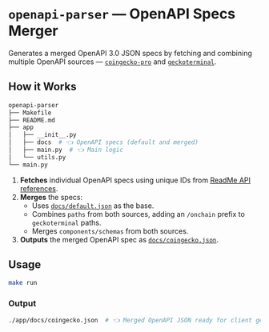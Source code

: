 # `openapi-parser` — OpenAPI Specs Merger
Generates a merged OpenAPI 3.0 JSON specs by fetching and combining multiple OpenAPI sources — [`coingecko-pro`](https://docs.coingecko.com/openapi/6584ea6ce07e130056b1af99) and [`geckoterminal`](https://docs.coingecko.com/openapi/6585013ec2907b0031346aa4).

## How it Works
```sh
openapi-parser
├── Makefile
├── README.md
├── app
│   ├── __init__.py
│   ├── docs  # 👈 OpenAPI specs (default and merged)
│   ├── main.py  # 👈 Main logic
│   └── utils.py
└── main.py
```

1. **Fetches** individual OpenAPI specs using unique IDs from [ReadMe API references](https://docs.coingecko.com/docs/useful-links#pro-api-swagger-json).
2. **Merges** the specs:
    - Uses [`docs/default.json`](./app/docs/default.json) as the base.
    - Combines `paths` from both sources, adding an `/onchain` prefix to `geckoterminal` paths.
    - Merges `components/schemas` from both sources.
3. **Outputs** the merged OpenAPI spec as [`docs/coingecko.json`](./app/docs/coingecko.json).

## Usage
```bash
make run
```

### Output
```sh
./app/docs/coingecko.json  # 👈 Merged OpenAPI JSON ready for client generation
```
